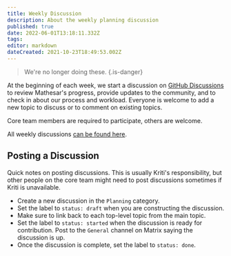 ```yaml
---
title: Weekly Discussion
description: About the weekly planning discussion
published: true
date: 2022-06-01T13:18:11.332Z
tags: 
editor: markdown
dateCreated: 2021-10-23T18:49:53.002Z
---
```


> We're no longer doing these.
{.is-danger}


At the beginning of each week, we start a discussion on [GitHub Discussions](https://github.com/centerofci/mathesar/discussions) to review Mathesar's progress, provide updates to the community, and to check in about our process and workload. Everyone is welcome to add a new topic to discuss or to comment on existing topics.

Core team members are required to participate, others are welcome.

All weekly discussions [can be found here](https://github.com/centerofci/mathesar/discussions/categories/planning).

## Posting a Discussion

Quick notes on posting discussions. This is usually Kriti's responsibility, but other people on the core team might need to post discussions sometimes if Kriti is unavailable.

- Create a new discussion in the `Planning` category.
- Set the label to `status: draft` when you are constructing the discussion.
- Make sure to link back to each top-level topic from the main topic.
- Set the label to `status: started` when the discussion is ready for contribution. Post to the `General` channel on Matrix saying the discussion is up.
- Once the discussion is complete, set the label to `status: done`.